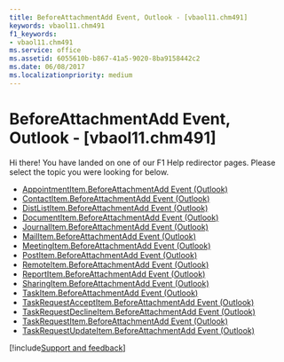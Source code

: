 ```yaml
---
title: BeforeAttachmentAdd Event, Outlook - [vbaol11.chm491]
keywords: vbaol11.chm491
f1_keywords:
- vbaol11.chm491
ms.service: office
ms.assetid: 6055610b-b867-41a5-9020-8ba9158442c2
ms.date: 06/08/2017
ms.localizationpriority: medium
---
```



# BeforeAttachmentAdd Event, Outlook - [vbaol11.chm491]

Hi there! You have landed on one of our F1 Help redirector pages. Please select the topic you were looking for below.

- [AppointmentItem.BeforeAttachmentAdd Event (Outlook)](https://msdn.microsoft.com/library/1574e5b0-b2d1-ca0a-3e1a-0c5efef0a99c%28Office.15%29.aspx)
- [ContactItem.BeforeAttachmentAdd Event (Outlook)](https://msdn.microsoft.com/library/d0c0bfd1-5d18-759c-0131-c78e45982b18%28Office.15%29.aspx)
- [DistListItem.BeforeAttachmentAdd Event (Outlook)](https://msdn.microsoft.com/library/96e8cd2d-fabb-f026-c442-483f46414a21%28Office.15%29.aspx)
- [DocumentItem.BeforeAttachmentAdd Event (Outlook)](https://msdn.microsoft.com/library/cd440e8a-c79a-d1b4-9d03-940b2f3fa50b%28Office.15%29.aspx)
- [JournalItem.BeforeAttachmentAdd Event (Outlook)](https://msdn.microsoft.com/library/c4572e04-22b2-d4b2-0255-1f8ff946e69b%28Office.15%29.aspx)
- [MailItem.BeforeAttachmentAdd Event (Outlook)](https://msdn.microsoft.com/library/d053d72c-07fa-275e-6e1a-8d54e23119ec%28Office.15%29.aspx)
- [MeetingItem.BeforeAttachmentAdd Event (Outlook)](https://msdn.microsoft.com/library/9550ed34-0e04-eee0-b149-4df496c8e155%28Office.15%29.aspx)
- [PostItem.BeforeAttachmentAdd Event (Outlook)](https://msdn.microsoft.com/library/5617ce9e-0393-c122-3b85-dac92cb38f4b%28Office.15%29.aspx)
- [RemoteItem.BeforeAttachmentAdd Event (Outlook)](https://msdn.microsoft.com/library/03bee9f2-95cc-747a-c0fe-4d237b347cd9%28Office.15%29.aspx)
- [ReportItem.BeforeAttachmentAdd Event (Outlook)](https://msdn.microsoft.com/library/c8b45b3b-627c-4851-b743-2612828546b0%28Office.15%29.aspx)
- [SharingItem.BeforeAttachmentAdd Event (Outlook)](https://msdn.microsoft.com/library/84c14b49-a410-5e85-159d-b3f24a1dcad9%28Office.15%29.aspx)
- [TaskItem.BeforeAttachmentAdd Event (Outlook)](https://msdn.microsoft.com/library/dec504ae-63b3-c668-e81a-cd3ca0cde24c%28Office.15%29.aspx)
- [TaskRequestAcceptItem.BeforeAttachmentAdd Event (Outlook)](https://msdn.microsoft.com/library/843a4fee-6ce1-09cc-9b01-30729ccd99ea%28Office.15%29.aspx)
- [TaskRequestDeclineItem.BeforeAttachmentAdd Event (Outlook)](https://msdn.microsoft.com/library/1962b6f9-99de-70e7-6845-dc2c547d7035%28Office.15%29.aspx)
- [TaskRequestItem.BeforeAttachmentAdd Event (Outlook)](https://msdn.microsoft.com/library/70f03812-6af9-a368-bd84-0e8e18e7635e%28Office.15%29.aspx)
- [TaskRequestUpdateItem.BeforeAttachmentAdd Event (Outlook)](https://msdn.microsoft.com/library/b283f394-cb21-9187-a68e-c23d758288fc%28Office.15%29.aspx)

[!include[Support and feedback](~/includes/feedback-boilerplate.md)]